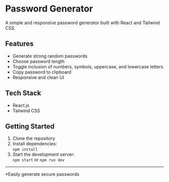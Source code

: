 # Password Generator

A simple and responsive password generator built with React and Tailwind CSS.

## Features

- Generate strong random passwords
- Choose password length
- Toggle inclusion of numbers, symbols, uppercase, and lowercase letters
- Copy password to clipboard
- Responsive and clean UI

## Tech Stack

- React.js
- Tailwind CSS

## Getting Started

1. Clone the repository
2. Install dependencies:  
   `npm install`
3. Start the development server:  
   `npm start` or `npm run dev`

---

*Easily generate secure passwords
